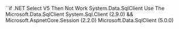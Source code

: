 ``if .NET Select V5 Then Not Work System.Data.SqlClient Use The Microsoft.Data.SqlClient
System.Sql.Client (2.9.0) && Microsoft.AspnetCore.Session (2.2.0)
Microsoft.Data.SqlClient (5.0.0)

